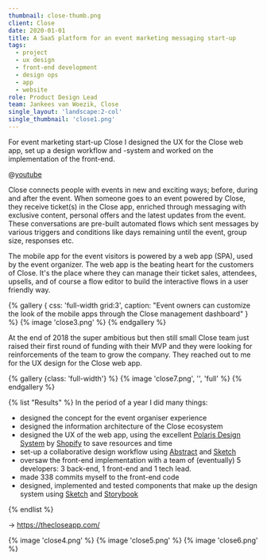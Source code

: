 ```yaml
---
thumbnail: close-thumb.png
client: Close
date: 2020-01-01
title: A SaaS platform for an event marketing messaging start-up
tags:
  - project
  - ux design
  - front-end development
  - design ops
  - app
  - website
role: Product Design Lead
team: Jankees van Woezik, Close
single_layout: 'landscape:2-col'
single_thumbnail: 'close1.png'
---
```


For event marketing start-up Close I designed the UX for the Close web app, set up a design workflow and -system and worked on the implementation of the front-end.

@[youtube](https://www.youtube.com/watch?v=254V6LXDePc)

Close connects people with events in new and exciting ways; before, during and after the event. When someone goes to an event powered by Close, they receive ticket(s) in the Close app, enriched through messaging with exclusive content, personal offers and the latest updates from the event. These conversations are pre-built automated flows which sent messages by various triggers and conditions like days remaining until the event, group size, responses etc.

The mobile app for the event visitors is powered by a web app (SPA), used by the event organizer. The web app is the beating heart for the customers of Close. It's the place where they can manage their ticket sales, attendees, upsells, and of course a flow editor to build the interactive flows in a user friendly way.

{% gallery {
  css: 'full-width grid:3',
  caption: "Event owners can customize the look of the mobile apps through the Close management dashboard"
} %}
{% image 'close3.png' %}
{% endgallery %}

At the end of 2018 the super ambitious but then still small Close team just raised their first round of funding with their MVP and they were looking for reinforcements of the team to grow the company. They reached out to me for the UX design for the Close web app.

{% gallery {class: 'full-width'} %}
{% image 'close7.png', '', 'full' %}
{% endgallery %}

{% list "Results" %}
In the period of a year I did many things:

- designed the concept for the event organiser experience
- designed the information architecture of the Close ecosystem
- designed the UX of the web app, using the excellent [Polaris Design System](https://polaris.shopify.com/) by [Shopify](https://shopify.com) to save resources and time
- set-up a collaborative design workflow using [Abstract](https://getabstract.com) and [Sketch](https://sketch.com)
- oversaw the front-end implementation with a team of (eventually) 5 developers: 3 back-end, 1 front-end and 1 tech lead.
- made 338 commits myself to the front-end code
- designed, implemented and tested components that make up the design system using [Sketch](https://sketch.com) and [Storybook](https://storybook.js.org/)

{% endlist %}

&rarr; https://thecloseapp.com/

<div class="block gallery grid:close grid:wide">

{% image 'close4.png' %}
{% image 'close5.png' %}
{% image 'close6.png' %}

</div>